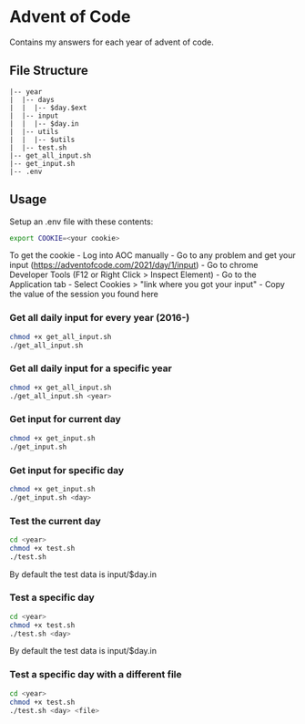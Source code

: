 # Advent of Code
Contains my answers for each year of advent of code.

## File Structure
```
|-- year
|  |-- days
|  |  |-- $day.$ext
|  |-- input
|  |  |-- $day.in
|  |-- utils
|  |  |-- $utils
|  |-- test.sh
|-- get_all_input.sh
|-- get_input.sh
|-- .env
```

## Usage
Setup an .env file with these contents:
```bash
export COOKIE=<your cookie>
```
To get the cookie
    - Log into AOC manually
    - Go to any problem and get your input (https://adventofcode.com/2021/day/1/input)
    - Go to chrome Developer Tools (F12 or Right Click > Inspect Element)
    - Go to the Application tab
    - Select Cookies > "link where you got your input"
    - Copy the value of the session you found here
### Get all daily input for every year (2016-)
```bash
chmod +x get_all_input.sh
./get_all_input.sh 
```
### Get all daily input for a specific year
```bash
chmod +x get_all_input.sh
./get_all_input.sh <year>
```
### Get input for current day
```bash
chmod +x get_input.sh
./get_input.sh
```
### Get input for specific day
```bash
chmod +x get_input.sh
./get_input.sh <day>
```
### Test the current day
```bash
cd <year>
chmod +x test.sh
./test.sh 
```
By default the test data is input/$day.in
### Test a specific day
```bash
cd <year>
chmod +x test.sh
./test.sh <day>
```
By default the test data is input/$day.in
### Test a specific day with a different file
```bash
cd <year>
chmod +x test.sh
./test.sh <day> <file>
```